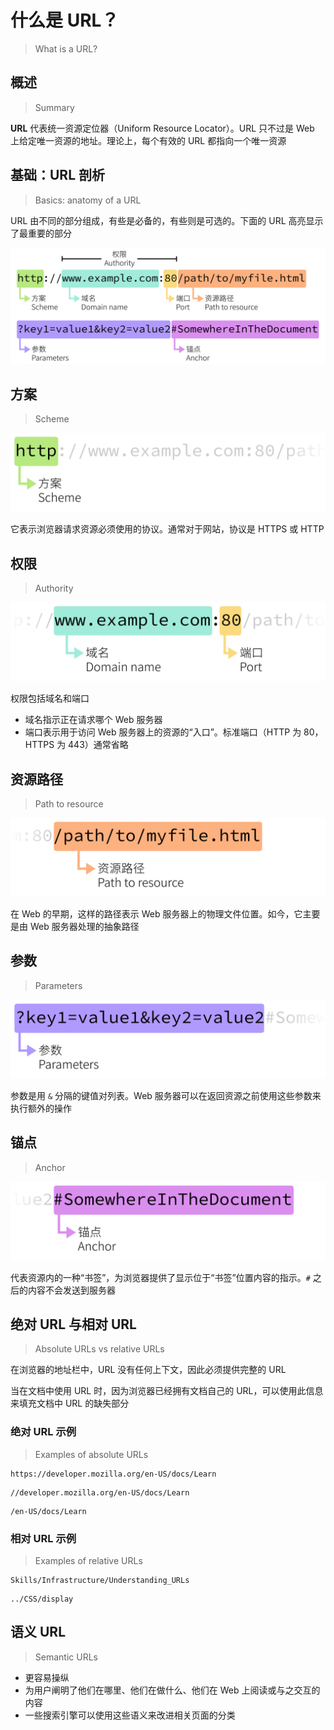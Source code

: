 # 什么是 URL？

> What is a URL?

## 概述

> Summary

**URL** 代表统一资源定位器（Uniform Resource Locator）。URL
只不过是 Web 上给定唯一资源的地址。理论上，每个有效的
URL 都指向一个唯一资源

## 基础：URL 剖析

> Basics: anatomy of a URL

URL 由不同的部分组成，有些是必备的，有些则是可选的。下面的
URL 高亮显示了最重要的部分

![url-all](url/mdn-url-all.svg)

## 方案

> Scheme

![url-protocol](url/mdn-url-protocol.svg)

它表示浏览器请求资源必须使用的协议。通常对于网站，协议是
HTTPS 或 HTTP

## 权限

> Authority

![url-authority](url/mdn-url-authority.svg)

权限包括域名和端口

- 域名指示正在请求哪个 Web 服务器
- 端口表示用于访问 Web 服务器上的资源的“入口”。标准端口（HTTP
  为 80，HTTPS 为 443）通常省略

## 资源路径

> Path to resource

![url-path](url/mdn-url-path.svg)

在 Web 的早期，这样的路径表示
Web 服务器上的物理文件位置。如今，它主要是由
Web 服务器处理的抽象路径

## 参数

> Parameters

![url-parameters](url/mdn-url-parameters.svg)

参数是用 `&` 分隔的键值对列表。Web
服务器可以在返回资源之前使用这些参数来执行额外的操作

## 锚点

> Anchor

![url-anchor](url/mdn-url-anchor.svg)

代表资源内的一种“书签”，为浏览器提供了显示位于“书签”位置内容的指示。`#`
之后的内容不会发送到服务器

## 绝对 URL 与相对 URL

> Absolute URLs vs relative URLs

在浏览器的地址栏中，URL 没有任何上下文，因此必须提供完整的 URL

当在文档中使用 URL 时，因为浏览器已经拥有文档自己的
URL，可以使用此信息来填充文档中 URL 的缺失部分

### 绝对 URL 示例

> Examples of absolute URLs

```
https://developer.mozilla.org/en-US/docs/Learn
```

```
//developer.mozilla.org/en-US/docs/Learn
```

```
/en-US/docs/Learn
```

### 相对 URL 示例

> Examples of relative URLs

```
Skills/Infrastructure/Understanding_URLs
```

```
../CSS/display
```

## 语义 URL

> Semantic URLs

- 更容易操纵
- 为用户阐明了他们在哪里、他们在做什么、他们在 Web 上阅读或与之交互的内容
- 一些搜索引擎可以使用这些语义来改进相关页面的分类
